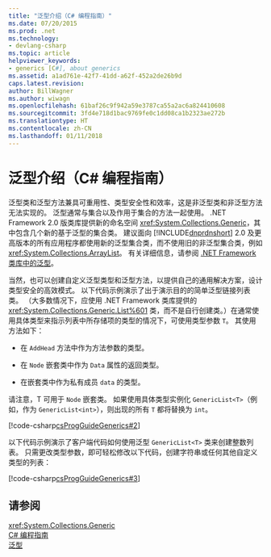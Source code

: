 ```yaml
---
title: "泛型介绍（C# 编程指南）"
ms.date: 07/20/2015
ms.prod: .net
ms.technology:
- devlang-csharp
ms.topic: article
helpviewer_keywords:
- generics [C#], about generics
ms.assetid: a1ad761e-42f7-41dd-a62f-452a2de26b9d
caps.latest.revision: 
author: BillWagner
ms.author: wiwagn
ms.openlocfilehash: 61baf26c9f942a59e3787ca55a2ac6a824410608
ms.sourcegitcommit: 3fd4e718d1bac9769fe0c1dd08ca1b2323ae272b
ms.translationtype: HT
ms.contentlocale: zh-CN
ms.lasthandoff: 01/11/2018
---
```

# <a name="introduction-to-generics-c-programming-guide"></a>泛型介绍（C# 编程指南）
泛型类和泛型方法兼具可重用性、类型安全性和效率，这是非泛型类和非泛型方法无法实现的。 泛型通常与集合以及作用于集合的方法一起使用。 .NET Framework 2.0 版类库提供新的命名空间 <xref:System.Collections.Generic>，其中包含几个新的基于泛型的集合类。 建议面向 [!INCLUDE[dnprdnshort](~/includes/dnprdnshort-md.md)] 2.0 及更高版本的所有应用程序都使用新的泛型集合类，而不使用旧的非泛型集合类，例如 <xref:System.Collections.ArrayList>。 有关详细信息，请参阅 [.NET Framework 类库中的泛型](../../../csharp/programming-guide/generics/generics-in-the-net-framework-class-library.md)。  
  
 当然，也可以创建自定义泛型类型和泛型方法，以提供自己的通用解决方案，设计类型安全的高效模式。 以下代码示例演示了出于演示目的的简单泛型链接列表类。 （大多数情况下，应使用 .NET Framework 类库提供的 <xref:System.Collections.Generic.List%601> 类，而不是自行创建类。）在通常使用具体类型来指示列表中所存储项的类型的情况下，可使用类型参数 `T`。 其使用方法如下：  
  
-   在 `AddHead` 方法中作为方法参数的类型。  
  
-   在 `Node` 嵌套类中作为 `Data` 属性的返回类型。  
  
-   在嵌套类中作为私有成员 `data` 的类型。  
  
 请注意，T 可用于 `Node` 嵌套类。 如果使用具体类型实例化 `GenericList<T>`（例如，作为 `GenericList<int>`），则出现的所有 `T` 都将替换为 `int`。  
  
 [!code-csharp[csProgGuideGenerics#2](../../../csharp/programming-guide/generics/codesnippet/CSharp/introduction-to-generics_1.cs)]  
  
 以下代码示例演示了客户端代码如何使用泛型 `GenericList<T>` 类来创建整数列表。 只需更改类型参数，即可轻松修改以下代码，创建字符串或任何其他自定义类型的列表：  
  
 [!code-csharp[csProgGuideGenerics#3](../../../csharp/programming-guide/generics/codesnippet/CSharp/introduction-to-generics_2.cs)]  
  
## <a name="see-also"></a>请参阅  
 <xref:System.Collections.Generic>  
 [C# 编程指南](../../../csharp/programming-guide/index.md)  
 [泛型](../../../csharp/programming-guide/generics/index.md)
